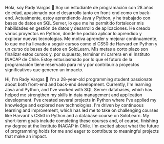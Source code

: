 Hola, soy Rady Vargas 👋
Soy un estudiante de programación con 28 años de edad, apasionado por el desarrollo tanto en front-end como en back-end.
Actualmente, estoy aprendiendo Java y Python, y he trabajado con bases de datos en SQL Server,
lo que me ha permitido fortalecer mis habilidades en gestión de datos y desarrollo de aplicaciones.
He creado varios proyectos en Python, donde he podido aplicar lo aprendido y explorar nuevas tecnologías.
Me motiva aprender y mejorar continuamente, lo que me ha llevado a seguir cursos como el CS50 de Harvard en Python y un curso de bases de datos en SoloLearn.
Mis metas a corto plazo son finalizar estos cursos y, por supuesto, terminar mi carrera en el Instituto INACAP de Chile.
Estoy entusiasmado por lo que el futuro de la programación tiene reservado para mí y por contribuir a proyectos significativos que generen un impacto.


Hi, I'm Rady Vargas 👋
I'm a 28-year-old programming student passionate about both front-end and back-end development.
Currently, I'm learning Java and Python, and I've worked with SQL Server databases, which has helped me strengthen my skills in data management and application development.
I've created several projects in Python where I've applied my knowledge and explored new technologies.
I'm driven by continuous learning and improvement, which has led me to take on challenging courses like Harvard's CS50 in Python and a database course on SoloLearn.
My short-term goals include completing these courses and, of course, finishing my degree at the Instituto INACAP in Chile.
I'm excited about what the future of programming holds for me and eager to contribute to meaningful projects that make an impact.

